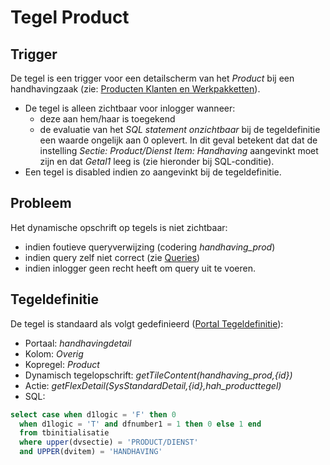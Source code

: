 # Tegel Product

## Trigger

De tegel is een trigger voor een detailscherm van het _Product_ bij een handhavingzaak (zie: [Producten Klanten en Werkpakketten](../../../instellen_inrichten/producten_klanten_werkpakketten.md)).

- De tegel is alleen zichtbaar voor inlogger wanneer:
  - deze aan hem/haar is toegekend
  - de evaluatie van het _SQL statement onzichtbaar_ bij de tegeldefinitie een waarde ongelijk aan 0 oplevert. In dit geval betekent dat dat de instelling _Sectie: Product/Dienst Item: Handhaving_ aangevinkt moet zijn en dat _Getal1_ leeg is (zie hieronder bij SQL-conditie).
- Een tegel is disabled indien zo aangevinkt bij de tegeldefinitie.

## Probleem

Het dynamische opschrift op tegels is niet zichtbaar:

- indien foutieve queryverwijzing (codering _handhaving_prod_)
- indien query zelf niet correct (zie [Queries](../../../instellen_inrichten/queries.md))
- indien inlogger geen recht heeft om query uit te voeren.

## Tegeldefinitie

De tegel is standaard als volgt gedefinieerd ([Portal Tegeldefinitie](../../../instellen_inrichten/portaldefinitie/portal_tegel.md)):

- Portaal: _handhavingdetail_
- Kolom: _Overig_
- Kopregel: _Product_
- Dynamisch tegelopschrift: _getTileContent(handhaving_prod,{id})_
- Actie: _getFlexDetail(SysStandardDetail,{id},hah_producttegel)_
- SQL:

```sql
select case when d1logic = 'F' then 0
  when d1logic = 'T' and dfnumber1 = 1 then 0 else 1 end
  from tbinitialisatie
  where upper(dvsectie) = 'PRODUCT/DIENST'
  and UPPER(dvitem) = 'HANDHAVING'
```
